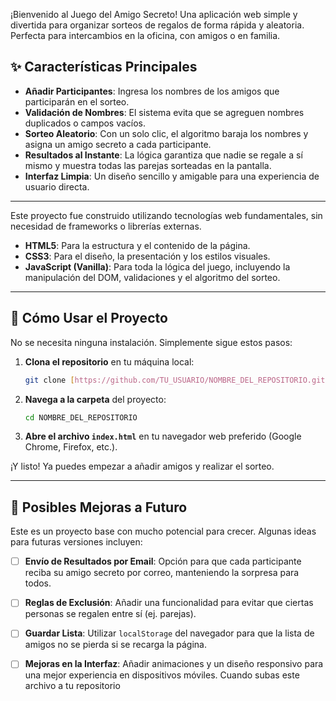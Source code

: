 ¡Bienvenido al Juego del Amigo Secreto! Una aplicación web simple y divertida para organizar sorteos de regalos de forma rápida y aleatoria. Perfecta para intercambios en la oficina, con amigos o en familia.


## ✨ Características Principales

* **Añadir Participantes**: Ingresa los nombres de los amigos que participarán en el sorteo.
* **Validación de Nombres**: El sistema evita que se agreguen nombres duplicados o campos vacíos.
* **Sorteo Aleatorio**: Con un solo clic, el algoritmo baraja los nombres y asigna un amigo secreto a cada participante.
* **Resultados al Instante**: La lógica garantiza que nadie se regale a sí mismo y muestra todas las parejas sorteadas en la pantalla.
* **Interfaz Limpia**: Un diseño sencillo y amigable para una experiencia de usuario directa.

---

Este proyecto fue construido utilizando tecnologías web fundamentales, sin necesidad de frameworks o librerías externas.

* **HTML5**: Para la estructura y el contenido de la página.
* **CSS3**: Para el diseño, la presentación y los estilos visuales.
* **JavaScript (Vanilla)**: Para toda la lógica del juego, incluyendo la manipulación del DOM, validaciones y el algoritmo del sorteo.

---

## 🚀 Cómo Usar el Proyecto

No se necesita ninguna instalación. Simplemente sigue estos pasos:

1.  **Clona el repositorio** en tu máquina local:
    ```bash
    git clone [https://github.com/TU_USUARIO/NOMBRE_DEL_REPOSITORIO.git](https://github.com/TU_USUARIO/NOMBRE_DEL_REPOSITORIO.git)
    ```
2.  **Navega a la carpeta** del proyecto:
    ```bash
    cd NOMBRE_DEL_REPOSITORIO
    ```
3.  **Abre el archivo `index.html`** en tu navegador web preferido (Google Chrome, Firefox, etc.).

¡Y listo! Ya puedes empezar a añadir amigos y realizar el sorteo.

---

## 🔮 Posibles Mejoras a Futuro

Este es un proyecto base con mucho potencial para crecer. Algunas ideas para futuras versiones incluyen:

-   [ ] **Envío de Resultados por Email**: Opción para que cada participante reciba su amigo secreto por correo, manteniendo la sorpresa para todos.
-   [ ] **Reglas de Exclusión**: Añadir una funcionalidad para evitar que ciertas personas se regalen entre sí (ej. parejas).
-   [ ] **Guardar Lista**: Utilizar `localStorage` del navegador para que la lista de amigos no se pierda si se recarga la página.
-   [ ] **Mejoras en la Interfaz**: Añadir animaciones y un diseño responsivo para una mejor experiencia en dispositivos móviles.
Cuando subas este archivo a tu repositorio

